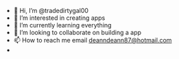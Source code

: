 - 👋 Hi, I’m @tradedirtygal00
- 👀 I’m interested in creating apps
- 🌱 I’m currently learning everything
- 💞️ I’m looking to collaborate on building a app
- 📫 How to reach me email deanndeann87@hotmail.com
-
<!---
tradedirtygal00/tradedirtygal00 is a ✨ special ✨ repository because its `README.md` (this file) appears on your GitHub profile.
You can click the Preview link to take a look at your changes.
--->
